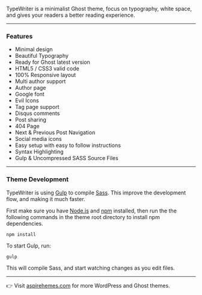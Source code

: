 TypeWriter is a minimalist Ghost theme, focus on typography, white space, and gives your readers a better reading experience.

* * *

### Features

- Minimal design
- Beautiful Typography
- Ready for Ghost latest version
- HTML5 / CSS3 valid code
- 100% Responsive layout
- Multi author support
- Author page
- Google font
- Evil Icons
- Tag page support
- Disqus comments
- Post sharing
- 404 Page
- Next & Previous Post Navigation
- Social media icons
- Easy setup with easy to follow instructions
- Syntax Highlighting
- Gulp & Uncompressed SASS Source Files

* * *

### Theme Development

TypeWriter is using [Gulp](https://github.com/gulpjs/gulp) to compile [Sass](http://sass-lang.com/). This improve the development flow, and making it much faster.

First make sure you have [Node.js](https://nodejs.org/en/) and [npm](https://www.npmjs.com/) installed, then run the the following commands in the theme root directory to install npm dependencies.

```
npm install
```

To start Gulp, run:

```
gulp
```

This will compile Sass, and start watching changes as you edit files.

* * *

👉 Visit [aspirehemes.com](http://aspirethemes.com) for more WordPress and Ghost themes.